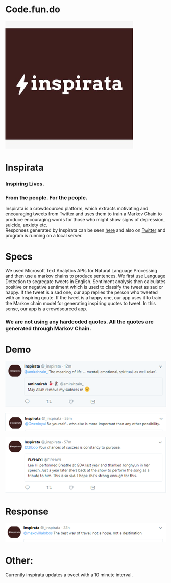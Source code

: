 # Code.fun.do
![inspirata](https://raw.githubusercontent.com/4rshdeep/Code.fun.do/master/images/inspirata.jpg)
[](https://raw.githubusercontent.com/4rshdeep/Code.fun.do/master/images/inspirata.jpg)
# Inspirata
### Inspiring Lives.  
### From the people. For the people.  
Inspirata is a crowdsourced platform, which extracts motivating and encouraging tweets from Twitter and uses them to train a Markov Chain to produce encouraging words for those who might show signs of depression, suicide, anxiety etc.  
Responses generated by Inspirata can be seen [here](http://www.cse.iitd.ac.in/~cs5160625/cfd.html) and also on [Twitter](https://twitter.com/_inspirata/with_replies) and program is running on a local server.

# Specs
We used Microsoft Text Analytics APIs for Natural Language Processing and then use a markov chains to produce sentences. We first use Language Detection to segregate tweets in English. Sentiment analysis then calculates positive or negative sentiment which is used to classify the tweet as sad or happy. If the tweet is a sad one, our app replies the person who tweeted with an inspiring qoute. If the tweet is a happy one, our app uses it to train the Markov chain model for generating inspiring quotes to tweet. In this sense, our app is a crowdsourced app. 

### We are not using any hardcoded quotes. All the quotes are generated through Markov Chain.

# Demo

 
![alt text](https://raw.githubusercontent.com/4rshdeep/Code.fun.do/master/1.PNG?token=AWWO-J0yOcngg55LKjCqveJAMqLHGungks5aX4kHwA%3D%3D)


![alt text](https://raw.githubusercontent.com/4rshdeep/Code.fun.do/master/3.PNG?token=AWWO-BThw6BaedKuUHDZpEVX050tQgbBks5aX4mXwA%3D%3D)

![alt text](https://raw.githubusercontent.com/4rshdeep/Code.fun.do/master/4.PNG?token=AWWO-AJpcXNauHzR_L_zOf8QU6UwukXVks5aX4m0wA%3D%3D)

# Response
![alt text](https://raw.githubusercontent.com/4rshdeep/Code.fun.do/master/response/7.PNG?token=AWWO-Phgi0nVCgvXJYruiXTTU3o4axjIks5aX4oLwA%3D%3D)

# Other:
Currently inspirata updates a tweet with a 10 minute interval.
